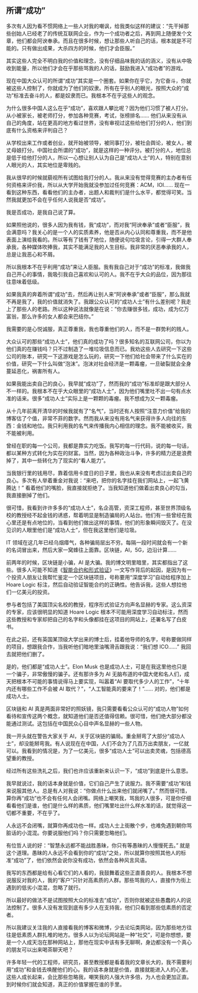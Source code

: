 <div class="inner">
<h2>所谓“成功”</h2>
<p>多次有人因为看不惯网络上一些人对我的嘲讽，给我类似这样的建议：“先干掉那些创始人已经老了的传统互联网企业，作为一个成功者之后，再到网上随便发个文章，他们都会阿谀奉承。而且在很多时候，想让那些人听自己的话，根本就是不可能的。只有做出成果，大杀四方的时候，他们才会臣服。”</p>
<p>其实这些人完全不明白我的价值和理念，没有仔细品味我的话的涵义，没有从中吸收到能量，所以他们才会在乎那些骂我的人的话，鼓励我进入“成功者”的游戏。</p>
<p>现在中国大众认可的所谓“成功”其实是一个圈套。如果你在乎它，为它奋斗，你就被这些人控制了，你就成为了他们的奴隶。所有在乎别人的眼光，按照大众的“成功”标准去奋斗的人，都是奴隶而已。我根本不在乎这些人的观念。</p>
<p>为什么很多中国人这么在乎“成功”，喜欢跟人攀比呢？因为他们习惯了被人打分。从小被家长，被老师打分，参加各种竞赛，考试，张榜排名…… 他们从来没有从自己的角度，站在更高的地方看过世界，没有审视过这些给他们打分的人，他们到底有什么资格来评判自己？</p>
<p>从学校出来工作或者创业，就开始被领导，被同事打分，被社会舆论，被女人，被丈母娘打分。中国社会所谓的“成功”，就是这样的一种评分。被打分的人，地位总是低于给他打分的人，所以一心想让别人认为自己是“成功人士”的人，特别在意别人眼光的人，其实地位是卑贱的。</p>
<p>我从很早的时候就藐视所有试图给我打分的人。我从来没有觉得竞赛的主办者有任何资格来评价我，所以从大学开始我就没参加过任何竞赛：ACM，IOI…… 现在一看到这种东西，看看他们的主办者，出题人和裁判们是什么水平，都觉得可笑。当然我就更加不会在乎任何人说我是否“成功”。</p>
<p>我是否成功，是我自己说了算。</p>
<p>如果照他说的，很多人因为我有钱，我“成功”，而对我“阿谀奉承”或者“臣服”，我会满意吗？我关心的是一个人的实质素养，他是否从内心认同和尊重我，而不是他表面上演给我看的。所以等有了钱有了地位，随便说句垃圾言论，引得一大群人奉承我，各种媒体吹捧我，其实不能满足我的人生目标。我非常的厌恶奉承我的人，总是让我恶心和不屑。</p>
<p>所以我根本不在乎利用“成功”来让人臣服。我有我自己对于“成功”的标准，我做我自己开心的事情，我吸引我自己喜欢和认可的人。我不在乎大众的品位，因为那往往意味着低级。</p>
<p>如果我真的奔着所谓“成功”去，然后再让别人来“阿谀奉承”或者“臣服”，那么我就不再是我了，我的价值就消失了。我跟公众认可的“成功人士”有什么差别呢？我走上了那些人的老路。所以这种说法就像是在说：”你去赚很多钱，成功，成为亿万富翁，那么许多的女人都会来巴结你。”</p>
<p>我需要的是心悦诚服，真正尊重我，我也尊重他们的人，而不是一群势利的贱人。</p>
<p>大众认可的那些“成功人士”，他们真的成功了吗？很多知名的互联网公司，你以为他们真的在赚钱吗？只不过制造了一堆垃圾信息而已。我劝这些人去研究一下这些公司的账本，研究一下这游戏是怎么玩的，研究一下他们给社会带来了什么实在的价值，研究一下什么叫做“泡沫”。泡沫对社会经济是一颗毒瘤，一旦破裂就会全身蔓延恶化，祸害所有人。</p>
<p>如果我能出卖自己的良心，我早就“成功”了，然而我的“成功”标准却是跟大部分人不一样的。我根本不在乎大众眼里的“成功人士”，因为他们嘴里吐不出一句有点水准的话来。很多“成功人士”实际上是一颗颗的毒瘤。我不想成为又一颗毒瘤。</p>
<p>从十几年前离开清华的时候我就有了“名气”，当时还有人按照“注意力价值”给我的博客估了个值，非常不菲的数字。然而我从来没有用名气来获得许多人向往的东西：金钱和地位。我只利用我的名气来传播我内心相信的理念。我不能被收买，我不能被利用。</p>
<p>曾经在职的每一个公司，我都是靠实力吃饭。我写的每一行代码，说的每一句话，都以某种方式转化为实在的财富。当然，因为各种政治斗争，许多的精力还是浪费掉了，其中一些转化为了现实的“看人能力”。</p>
<p>当我银行里的钱用尽，靠着信用卡度日的日子里，我也从来没有考虑过出卖自己的良心。多次有人举着重金对我说：“来吧，把你的名字挂在我们网站上，一起飞黄腾达！” 看着他们的嘴脸，我直接就拒绝了。当我知道他们做着出卖良心的勾当，我直接删掉了他们。</p>
<p>很可惜，我看到许许多多的“成功人士”，名企高管，资深工程师，甚至世界顶级名校的教授经不起金钱的诱惑，帮着明显是制造骗局的人站台。他们有一些曾经在我心里还是有点地位的，当看到他们做出这样的事情，他们的形象瞬间毁灭了。在没见识的人眼里他们是“成功人士”，但在我这里他们是垃圾。</p>
<p>IT 领域在这几年已经乌烟瘴气，各种骗局层出不穷。每隔一段时间就会有一个新的名词冒出来，然后大家一窝蜂往上面靠。区块链，AI，5G，边沿计算……</p>
<p>前两年的时候，区块链是小骗，AI 是大骗。我的博文明里暗里，其实都指出了这些。很多人可能不知道《<a href="http://www.yinwang.org/blog-cn/2018/02/22/smart-contract">智能合约和形式验证</a>》一文写作背后的起因，是因为有一个投资人朋友让我帮忙鉴定一个区块链项目，号称要用“深度学习”自动给程序加上  Hoare Logic 标注，然后自动验证智能合约的正确性。他告诉我，这些人想拉他们一亿美元的投资。</p>
<p>参与者包括了美国顶尖名校的教授，程序形式验证方向声名显赫的专家。这么资深的专家，应该很明显的知道 Hoare Logic 根本不可能用深度学习自动标注，然而这些教授和专家却把自己的名字和头像都挂在这项目的网站上，还署名写了白皮书。</p>
<p>在此之前，还有英国某顶级大学出来的博士后，挂着他导师的名字，号称要做同样的项目，想跟我合作，当我听他们暗地里油嘴滑舌跟我说：“我们想 ICO……” 我回去就把他们删了。</p>
<p>是的，他们都是“成功人士”。Elon Musk 也是成功人士，可是在我这里他也只是一个骗子，非常傲慢的骗子。还有那许多为 AI 无脑布道的中国大佬和名人们，成天把根本不可能的事情说得马上要实现，叫嚣着“AI 要取代多少人的工作”，“十年内还有哪些工作不会被 AI 取代？”，“人工智能真的要来了！”…… 对的，他们都是成功人士。</p>
<p>区块链和 AI 真是两面非常好的照妖镜，我只需要看看公众认可的“成功人物”如何看待和宣传这两个概念，就知道他们是否还值得信赖。很可惜，他们绝大部分都没能通过测试。这包括在中国民众心目中声名显赫的一些人物。</p>
<p>我一开头就在警告大家关于 AI，关于区块链的骗局。重金掰弯了大部分“成功人士”，却没能掰弯我。有人说现在在中国，人们不会为了几百万出卖朋友，一亿就可以。我看到的情况是，为了一亿美元，很多“成功人士”可以出卖灵魂，包括德高望重的教授。</p>
<p>经过所有这些洗礼之后，我们也许应该重新来认识一下，“成功”到底是什么意思。</p>
<p>我早就说过，我的话本身就是价值，它们自己产生了说服力。我不需要“成功”和钱来说服其他人。总是有人对我说：“你做点什么出来他们就闭嘴了。” 然而很可惜，算你再“成功”也不会有任何人会闭嘴。网络上嘲笑我，骂我的人很多，可是你仔细看看他们是谁，他们是什么样的素质，他们嘴里吐出什么样水准的话，就觉得这一切都不重要，不在乎了。</p>
<p>人永远不会闭嘴，就算你再成功也一样。成功人士上街散个步，也难免遇到朝你骂脏话的小混混。你要说服他们吗？你只需要忽略他们。</p>
<p>有位哲人说的好：“智慧永远都不能战胜愚昧，你只有等愚昧的人慢慢死去。” 就是这个道理。愚昧的人永远不会看到你的“成功”之处，所以就算你按照其他人的标准“成功”了，他们依然会说你没有成功，依然会各种风言风语。</p>
<p>我写的东西都是给有心看它们的人看的，我鼓舞着这些正直善良的人。我根本不想说服反对我的人，我的“客户”只针对高素质的人群。那些骂我的人，直接作为街上遇到的低劣小混混，忽略了就行。</p>
<p>所以最好的做法不是试图按照大众的标准去“成功”，否则你就被这些愚蠢的人的说法控制了。很多人没有发现到底有多少人在支持我，他们只看到那些低素质的否定者。</p>
<p>所以我建议关注我的人直接看我的博客和微博，少去论坛类网站，因为那些地方往往是低素质人群扎堆的地方。很多人以为论坛网站是一种“社交”，可是你想想，要是一个人成天泡在那种网站上，那他在现实中该有多无聊啊，身边都没有一个真心的朋友可以出来喝茶聊天吧？</p>
<p>许多年轻一代的工程师，研究员，甚至教授都是看着我的文章长大的，我不需要利用“成功”和金钱去唤醒他们的心。我的话本身就是价值，直接就能进入人的心里。这些人成长起来，会比那些忽略我，嘲笑我的人强大许多倍，为人也会更加正直。到时候你们就会知道，真正的价值掌握在谁的手里。</p>
</div>
<!--
<div class="ad-banner" style="margin-top: 5px">
<script async src="//pagead2.googlesyndication.com/pagead/js/adsbygoogle.js"></script>
<ins class="adsbygoogle"
                    style="display:inline-block;width:100%;height:90px"
                    data-ad-client="ca-pub-1331524016319584"
                    data-ad-slot="6657867155"></ins>
<script>(adsbygoogle = window.adsbygoogle || []).push({});</script>
</div>
<script data-ad-client="ca-pub-1331524016319584" async
            src="https://pagead2.googlesyndication.com/pagead/js/adsbygoogle.js">
</script>
        -->
    